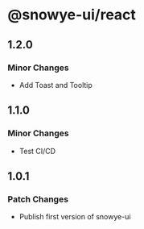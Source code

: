 # @snowye-ui/react

## 1.2.0

### Minor Changes

- Add Toast and Tooltip

## 1.1.0

### Minor Changes

- Test CI/CD

## 1.0.1

### Patch Changes

- Publish first version of snowye-ui
